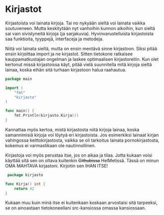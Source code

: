 # Kirjastot

Kirjastoista voi lainata kirjoja. Tai no nykyään sieltä voi lainata vaikka soutuveneen. Mutta keskitytään nyt vanhoihin kunnon aikoihin, kun sieltä sai vain sivistyneitä kirjoja (ja sarjakuvia). Hyvinvarustelluista kirjastoista saa funktioita, tyyppejä, interfaceja ja metodeja.

Niitä voi lainata sieltä, mutta on ensin mentävä sinne kirjastoon. Siksi pitää ensin kirjoittaa import ja ne kirjastot. Sitten tietokone ratkaisee kauppamatkustajan ongelman ja laskee optimaalisen kirjastoreitin. Kun olet kertonut missä kirjastoissa käyt, pitää vielä suunnitella mitä kirjoja sieltä lainaa, koska eihän sitä turhaan kirjastoon halua raahautua.
```Go
package main

import (
	"fmt"
	"kirjasto"
)

func main() {
	fmt.Println(kirjasto.Kirja())
}
```
Kannattaa myös kertoa, mistä kirjastosta niitä kirjoja lainaa, koska samannimisiä kirjoja voi löytyä eri kirjastoista. Jos esimerkiksi lainaat kirjan vahingossa keittokirjastosta, vaikka se oli tarkoitus lainata pornokirjastosta, kokemus ei varmastikaan ole nautinnollinen.

Kirjastoja voi myös perustaa itse, jos on aikaa ja tilaa. Jotta kukaan voisi käyttää sitä sen on oltava kuitenkin ~~Githubissa~~ HelMetissä. Tässä on minun OMA MAHTAVA kirjastoni. Kirjoitin sen IHAN ITSE!
```Go
 package kirjasto

func Kirja() int {
	return 42
}
```
Kukaan muu kuin minä itse ei kuitenkaan koskaan arvostaisi sitä tarpeeksi, se on ainoastaan tietokoneellani src-kansiossa omassa kansiossaan.
